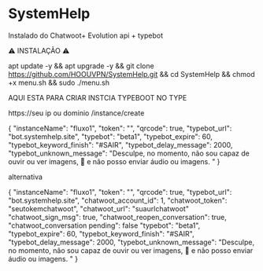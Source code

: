 # SystemHelp
Instalado do Chatwoot+ Evolution api + typebot

⚠️ INSTALAÇÃO ⚠️





apt update -y && apt upgrade -y && git clone  https://github.com/HOOUVPN/SystemHelp.git && cd SystemHelp && chmod +x menu.sh && sudo ./menu.sh

AQUI ESTA PARA CRIAR INSTCIA TYPEBOOT NO TYPE 

https://seu ip ou dominio /instance/create


{
  "instanceName": "fluxo1",
  "token": "",
  "qrcode": true,
  "typebot_url": "bot.systemhelp.site",
  "typebot": "beta1",
  "typebot_expire": 60,
  "typebot_keyword_finish": "#SAIR",
  "typebot_delay_message": 2000,
  "typebot_unknown_message": "Desculpe, no momento, não sou capaz de ouvir ou ver imagens, 🤖 e não posso enviar áudio ou imagens. "
}




alternativa 

{
  "instanceName": "fluxo1",
  "token": "",
  "qrcode": true,
  "typebot_url": "bot.systemhelp.site",
  "chatwoot_account_id": 1,
  "chatwoot_token": "seutokemchatwoot",
  "chatwoot_url": "suaurlchatwoot"
  "chatwoot_sign_msg": true,
  "chatwoot_reopen_conversation": true,
  "chatwoot_conversation pending": false
  "typebot": "beta1",
  "typebot_expire": 60,
  "typebot_keyword_finish": "#SAIR",
  "typebot_delay_message": 2000,
  "typebot_unknown_message": "Desculpe, no momento, não sou capaz de ouvir ou ver imagens, 🤖 e não posso enviar áudio ou imagens. "
}


